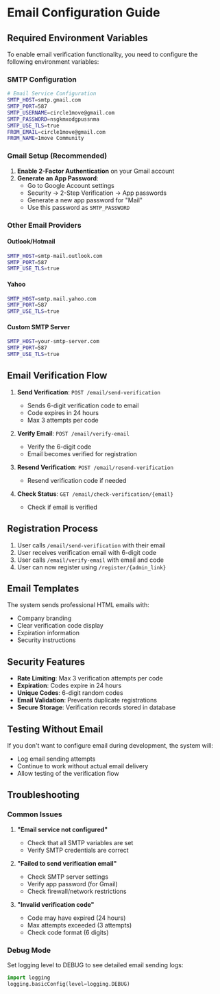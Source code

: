 # Email Configuration Guide

## Required Environment Variables

To enable email verification functionality, you need to configure the following environment variables:

### SMTP Configuration

```bash
# Email Service Configuration
SMTP_HOST=smtp.gmail.com
SMTP_PORT=587
SMTP_USERNAME=circle1move@gmail.com
SMTP_PASSWORD=nsgkmxodgpussnma
SMTP_USE_TLS=true
FROM_EMAIL=circle1move@gmail.com
FROM_NAME=1move Community
```

### Gmail Setup (Recommended)

1. **Enable 2-Factor Authentication** on your Gmail account
2. **Generate an App Password**:
   - Go to Google Account settings
   - Security → 2-Step Verification → App passwords
   - Generate a new app password for "Mail"
   - Use this password as `SMTP_PASSWORD`

### Other Email Providers

#### Outlook/Hotmail
```bash
SMTP_HOST=smtp-mail.outlook.com
SMTP_PORT=587
SMTP_USE_TLS=true
```

#### Yahoo
```bash
SMTP_HOST=smtp.mail.yahoo.com
SMTP_PORT=587
SMTP_USE_TLS=true
```

#### Custom SMTP Server
```bash
SMTP_HOST=your-smtp-server.com
SMTP_PORT=587
SMTP_USE_TLS=true
```

## Email Verification Flow

1. **Send Verification**: `POST /email/send-verification`
   - Sends 6-digit verification code to email
   - Code expires in 24 hours
   - Max 3 attempts per code

2. **Verify Email**: `POST /email/verify-email`
   - Verify the 6-digit code
   - Email becomes verified for registration

3. **Resend Verification**: `POST /email/resend-verification`
   - Resend verification code if needed

4. **Check Status**: `GET /email/check-verification/{email}`
   - Check if email is verified

## Registration Process

1. User calls `/email/send-verification` with their email
2. User receives verification email with 6-digit code
3. User calls `/email/verify-email` with email and code
4. User can now register using `/register/{admin_link}`

## Email Templates

The system sends professional HTML emails with:
- Company branding
- Clear verification code display
- Expiration information
- Security instructions

## Security Features

- **Rate Limiting**: Max 3 verification attempts per code
- **Expiration**: Codes expire in 24 hours
- **Unique Codes**: 6-digit random codes
- **Email Validation**: Prevents duplicate registrations
- **Secure Storage**: Verification records stored in database

## Testing Without Email

If you don't want to configure email during development, the system will:
- Log email sending attempts
- Continue to work without actual email delivery
- Allow testing of the verification flow

## Troubleshooting

### Common Issues

1. **"Email service not configured"**
   - Check that all SMTP variables are set
   - Verify SMTP credentials are correct

2. **"Failed to send verification email"**
   - Check SMTP server settings
   - Verify app password (for Gmail)
   - Check firewall/network restrictions

3. **"Invalid verification code"**
   - Code may have expired (24 hours)
   - Max attempts exceeded (3 attempts)
   - Check code format (6 digits)

### Debug Mode

Set logging level to DEBUG to see detailed email sending logs:

```python
import logging
logging.basicConfig(level=logging.DEBUG)
```
